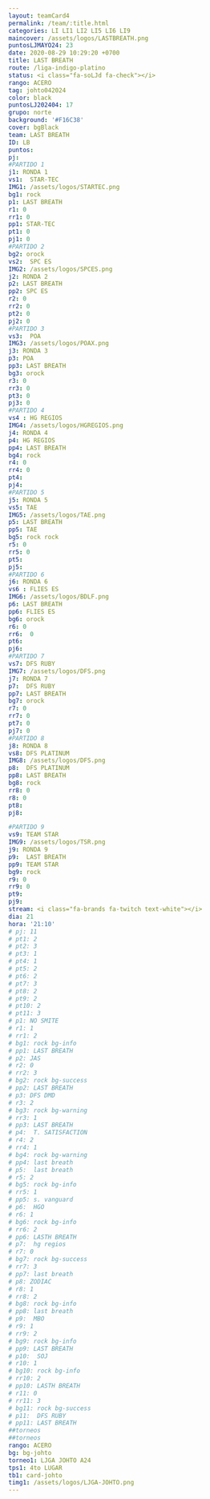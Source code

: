 ```yaml
---
layout: teamCard4
permalink: /team/:title.html
categories: LI LI1 LI2 LI5 LI6 LI9 
maincover: /assets/logos/LASTBREATH.png
puntosLJMAYO24: 23
date: 2020-08-29 10:29:20 +0700
title: LAST BREATH
route: /liga-indigo-platino
status: <i class="fa-soLJd fa-check"></i>
rango: ACERO
tag: johto042024
color: black
puntosLJ202404: 17
grupo: norte
background: '#F16C38'
cover: bgBlack
team: LAST BREATH
ID: LB
puntos: 
pj: 
#PARTIDO 1
j1: RONDA 1
vs1:  STAR-TEC
IMG1: /assets/logos/STARTEC.png
bg1: rock
p1: LAST BREATH
r1: 0
rr1: 0
pp1: STAR-TEC
pt1: 0
pj1: 0
#PARTIDO 2
bg2: orock
vs2:  SPC ES
IMG2: /assets/logos/SPCES.png
j2: RONDA 2
p2: LAST BREATH
pp2: SPC ES
r2: 0
rr2: 0
pt2: 0
pj2: 0
#PARTIDO 3
vs3:  POA
IMG3: /assets/logos/POAX.png
j3: RONDA 3
p3: POA
pp3: LAST BREATH
bg3: orock
r3: 0
rr3: 0
pt3: 0
pj3: 0
#PARTIDO 4
vs4 : HG REGIOS
IMG4: /assets/logos/HGREGIOS.png
j4: RONDA 4
p4: HG REGIOS
pp4: LAST BREATH
bg4: rock
r4: 0
rr4: 0
pt4: 
pj4: 
#PARTIDO 5
j5: RONDA 5
vs5: TAE
IMG5: /assets/logos/TAE.png
p5: LAST BREATH
pp5: TAE
bg5: rock rock
r5: 0
rr5: 0
pt5: 
pj5: 
#PARTIDO 6
j6: RONDA 6
vs6 : FLIES ES
IMG6: /assets/logos/BDLF.png
p6: LAST BREATH
pp6: FLIES ES
bg6: orock
r6: 0
rr6:  0
pt6: 
pj6: 
#PARTIDO 7
vs7: DFS RUBY
IMG7: /assets/logos/DFS.png
j7: RONDA 7
p7:  DFS RUBY
pp7: LAST BREATH
bg7: orock
r7: 0
rr7: 0
pt7: 0
pj7: 0
#PARTIDO 8
j8: RONDA 8
vs8: DFS PLATINUM
IMG8: /assets/logos/DFS.png
p8:  DFS PLATINUM
pp8: LAST BREATH
bg8: rock
rr8: 0
r8: 0
pt8: 
pj8: 

#PARTIDO 9
vs9: TEAM STAR
IMG9: /assets/logos/TSR.png
j9: RONDA 9
p9:  LAST BREATH
pp9: TEAM STAR
bg9: rock
r9: 0
rr9: 0
pt9: 
pj9: 
stream: <i class="fa-brands fa-twitch text-white"></i>
dia: 21
hora: '21:10'
# pj: 11
# pt1: 2
# pt2: 3
# pt3: 1
# pt4: 1
# pt5: 2
# pt6: 2
# pt7: 3
# pt8: 2
# pt9: 2
# pt10: 2
# pt11: 3
# p1: NO SMITE
# r1: 1
# rr1: 2
# bg1: rock bg-info
# pp1: LAST BREATH
# p2: JAS
# r2: 0
# rr2: 3
# bg2: rock bg-success
# pp2: LAST BREATH
# p3: DFS DMD
# r3: 2
# bg3: rock bg-warning
# rr3: 1
# pp3: LAST BREATH
# p4:  T. SATISFACTION
# r4: 2
# rr4: 1
# bg4: rock bg-warning
# pp4: last breath
# p5:  last breath
# r5: 2
# bg5: rock bg-info
# rr5: 1
# pp5: s. vanguard
# p6:  HGO
# r6: 1
# bg6: rock bg-info
# rr6: 2
# pp6: LASTH BREATH
# p7:  hg regios
# r7: 0
# bg7: rock bg-success
# rr7: 3
# pp7: last breath
# p8: ZODIAC
# r8: 1
# rr8: 2
# bg8: rock bg-info
# pp8: last breath
# p9:  MBO
# r9: 1
# rr9: 2
# bg9: rock bg-info
# pp9: LAST BREATH
# p10:  SOJ
# r10: 1
# bg10: rock bg-info
# rr10: 2
# pp10: LASTH BREATH
# r11: 0
# rr11: 3
# bg11: rock bg-success
# p11:  DFS RUBY
# pp11: LAST BREATH
##torneos
##torneos
rango: ACERO
bg: bg-johto 
torneo1: LJGA JOHTO A24
tps1: 4to LUGAR
tb1: card-johto
timg1: /assets/logos/LJGA-JOHTO.png
---
```



